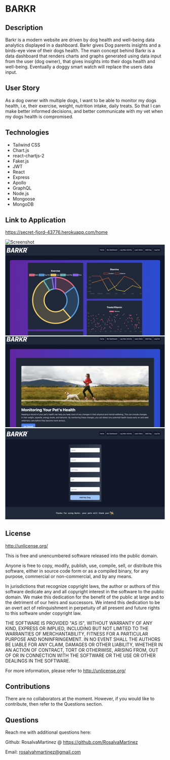# BARKR

## Description

Barkr is a modern website are driven by dog health and well-being data analytics displayed in a dashboard. Barkr gives Dog parents insights and a birds-eye view of their dogs health. The main concept behind Barkr is a data dashboard that renders charts and graphs generated using data input from the user (dog owner), that gives insights into their dogs health and well-being. Eventually a doggy smart watch will replace the users data input.

## User Story

As a dog owner with multiple dogs, I want to be able to monitor my dogs health, i.e, their exercise, weight,  nutrition intake, daily treats. So that I can make better informed decisions, and better communicate with my vet when my dogs health is compromised.

## Technologies

* Tailwind CSS
* Chart.js
* react-chartjs-2
* Faker.js
* JWT
* React
* Express
* Apollo
* GraphQL
* Node.js
* Mongoose
* MongoDB

## Link to Application

https://secret-fjord-43776.herokuapp.com/home

![Screenshot](screenshot1.png)
![Screenshot](screenshot2.png)
![Screenshot](screenshot3.png)
![Screenshot](screenshot4.png)


## License

http://unlicense.org/

This is free and unencumbered software released into the public domain.

Anyone is free to copy, modify, publish, use, compile, sell, or distribute this software, either in source code form or as a compiled binary, for any purpose, commercial or non-commercial, and by any means.

In jurisdictions that recognize copyright laws, the author or authors of this software dedicate any and all copyright interest in the software to the public domain. We make this dedication for the benefit of the public at large and to the detriment of our heirs and successors. We intend this dedication to be an overt act of relinquishment in perpetuity of all present and future rights to this software under copyright law.

THE SOFTWARE IS PROVIDED "AS IS", WITHOUT WARRANTY OF ANY KIND, EXPRESS OR IMPLIED, INCLUDING BUT NOT LIMITED TO THE WARRANTIES OF MERCHANTABILITY, FITNESS FOR A PARTICULAR PURPOSE AND NONINFRINGEMENT. IN NO EVENT SHALL THE AUTHORS BE LIABLE FOR ANY CLAIM, DAMAGES OR OTHER LIABILITY, WHETHER IN AN ACTION OF CONTRACT, TORT OR OTHERWISE, ARISING FROM, OUT OF OR IN CONNECTION WITH THE SOFTWARE OR THE USE OR OTHER DEALINGS IN THE SOFTWARE.

For more information, please refer to http://unlicense.org/


## Contributions

There are no collaborators at the moment. However, if you would like to contribute, then refer to the Questions section.


## Questions

Reach me with additional questions here:

Github: RosalvaMartinez @ https://github.com/RosalvaMartinez

Email: rosalvahmartinez@gmail.com

